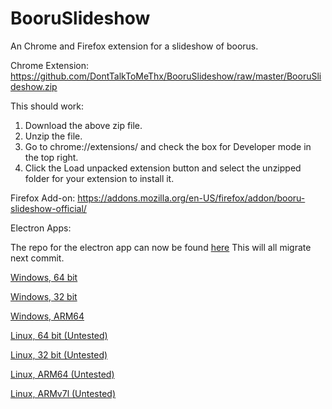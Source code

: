 # BooruSlideshow
An Chrome and Firefox extension for a slideshow of boorus.

Chrome Extension:
https://github.com/DontTalkToMeThx/BooruSlideshow/raw/master/BooruSlideshow.zip

This should work:
1. Download the above zip file.
3. Unzip the file.
4. Go to chrome://extensions/ and check the box for Developer mode in the top right.
5. Click the Load unpacked extension button and select the unzipped folder for your extension to install it.

Firefox Add-on:
https://addons.mozilla.org/en-US/firefox/addon/booru-slideshow-official/

Electron Apps:

The repo for the electron app can now be found [here](https://github.com/DontTalkToMeThx/BooruSlideshowElectron) This will all migrate next commit.

[Windows, 64 bit](https://cdn.is-just-a.dev/booruslideshowelectron-win32-x64.zip)

[Windows, 32 bit](https://cdn.is-just-a.dev/booruslideshowelectron-win32-ia32.zip)

[Windows, ARM64](https://cdn.is-just-a.dev/booruslideshowelectron-win32-arm64.zip)

[Linux, 64 bit (Untested)](https://cdn.is-just-a.dev/booruslideshowelectron-linux-x64.zip)

[Linux, 32 bit (Untested)](https://cdn.is-just-a.dev/booruslideshowelectron-linux-ia32.zip)

[Linux, ARM64 (Untested)](https://cdn.is-just-a.dev/booruslideshowelectron-linux-arm64.zip)

[Linux, ARMv7l (Untested)](https://cdn.is-just-a.dev/booruslideshowelectron-linux-armv7l.zip)